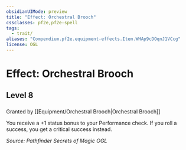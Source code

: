 ```yaml
---
obsidianUIMode: preview
title: "Effect: Orchestral Brooch"
cssclasses: pf2e,pf2e-spell
tags:
  - trait/
aliases: "Compendium.pf2e.equipment-effects.Item.WHAp9cDOqnJ1VCcg"
license: OGL
---
```

# Effect: Orchestral Brooch
## Level 8
### 






Granted by [[Equipment/Orchestral Brooch|Orchestral Brooch]]

You receive a +1 status bonus to your Performance check. If you roll a success, you get a critical success instead.

*Source: Pathfinder Secrets of Magic*
*OGL*